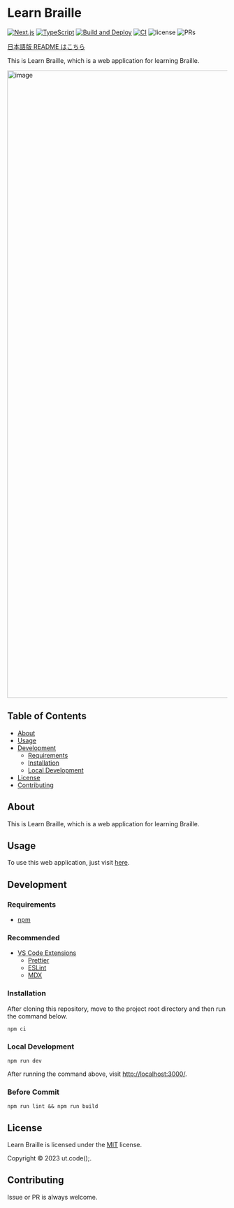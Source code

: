 # Learn Braille

[![Next.js](https://img.shields.io/badge/Next.js-000000.svg?logo=next.js)](https://github.com/vercel/next.js/)
[![TypeScript](https://img.shields.io/badge/TypeScript-007ACC.svg?logo=typescript&logoColor=white)](https://github.com/microsoft/TypeScript)
[![Build and Deploy](https://github.com/ut-code/learn-braille/actions/workflows/deploy.yml/badge.svg)](https://github.com/ut-code/learn-braille/actions/workflows/deploy.yml)
[![CI](https://github.com/ut-code/learn-braille/actions/workflows/ci.yml/badge.svg)](https://github.com/ut-code/learn-braille/actions/workflows/ci.yml)
![license](https://img.shields.io/badge/license-MIT-informational.svg)
![PRs](https://img.shields.io/badge/PRs-welcome-brightgreen.svg)

[日本語版 README はこちら](README.md)

This is Learn Braille, which is a web application for learning Braille.

<img width="1436" alt="image" src="https://github.com/ut-code/learn-braille/assets/104971044/743816ce-7f7e-4905-998c-84dc5d03d3bc">

## Table of Contents

- [About](#about)
- [Usage](#usage)
- [Development](#development)
  - [Requirements](#requirements)
  - [Installation](#installation)
  - [Local Development](#local-development)
- [License](#license)
- [Contributing](#contributing)

## About

This is Learn Braille, which is a web application for learning Braille.

## Usage

To use this web application, just visit [here](https://ut-code.github.io/learn-braille/).

## Development

### Requirements

- [npm](https://github.com/npm/cli)

### Recommended

- [VS Code Extensions](https://marketplace.visualstudio.com/VSCode)
  - [Prettier](https://marketplace.visualstudio.com/items?itemName=esbenp.prettier-vscode)
  - [ESLint](https://marketplace.visualstudio.com/items?itemName=dbaeumer.vscode-eslint)
  - [MDX](https://marketplace.visualstudio.com/items?itemName=unifiedjs.vscode-mdx)

### Installation

After cloning this repository, move to the project root directory and then run the command below.

```shell
npm ci
```

### Local Development

```shell
npm run dev
```

After running the command above, visit [http://localhost:3000/](http://localhost:3000/).

### Before Commit

```shell
npm run lint && npm run build
```

## License

Learn Braille is licensed under the [MIT](https://opensource.org/licenses/MIT) license.

Copyright © 2023 ut.code();.

## Contributing

Issue or PR is always welcome.

